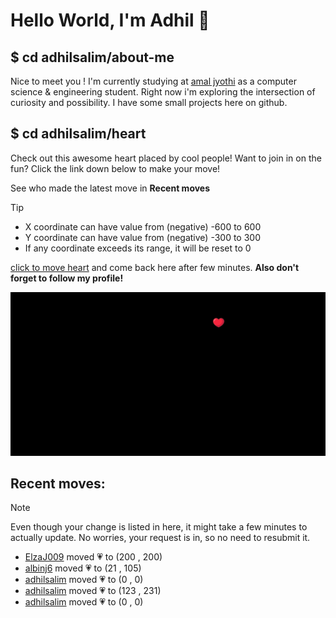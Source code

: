 # Hello World, I'm Adhil 👋

## $ cd adhilsalim/about-me
Nice to meet you ! I'm currently studying at [amal jyothi](https://www.ajce.in/home/index.html) as a computer science & engineering student. Right now i'm exploring the intersection of curiosity and possibility. I have some small projects here on github.
## $ cd adhilsalim/heart
Check out this awesome heart placed by cool people! Want to join in on the fun? Click the link down below to make your move!

See who made the latest move in **Recent moves**
> [!TIP]
> - X coordinate can have value from (negative) -600 to 600
> - Y coordinate can have value from (negative) -300 to 300
> - If any coordinate exceeds its range, it will be reset to 0

[click to move heart](https://github.com/adhilsalim/adhilsalim/issues/new?title=00,200&body=DO+NOT+ADD+SPACE.+Just+change+the+values+and+hit+submit.+It+will+take+some+time+to+reflect.) and come back here after few minutes. **Also don't forget to follow my profile!**

![GitHub Banner Image](github_banner_heart.png)

## Recent moves: 
> [!NOTE] 
> Even though your change is listed in here, it might take a few minutes to actually update. No worries, your request is in, so no need to resubmit it.
- [ElzaJ009](https://github.com/ElzaJ009) moved 💗 to (200 , 200)
- [albinj6](https://github.com/albinj6) moved 💗 to (21 , 105)
- [adhilsalim](https://github.com/adhilsalim) moved 💗 to (0 , 0)
- [adhilsalim](https://github.com/adhilsalim) moved 💗 to (123 , 231)
- [adhilsalim](https://github.com/adhilsalim) moved 💗 to (0 , 0)
